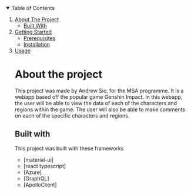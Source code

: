 <details open="open">
  <summary>Table of Contents</summary>
  <ol>
    <li>
      <a href="#about-the-project">About The Project</a>
      <ul>
        <li><a href="#built-with">Built With</a></li>
      </ul>
    </li>
    <li>
      <a href="#getting-started">Getting Started</a>
      <ul>
        <li><a href="#prerequisites">Prerequisites</a></li>
        <li><a href="#installation">Installation</a></li>
      </ul>
    </li>
    <li><a href="#usage">Usage</a></li>
    
    
# About the project
This project was made by Andrew Sio, for the MSA programme. It is a webapp based off the popular game Genshin Impact. In this webapp, the user will be able to view the data
of each of the characters and regions within the game. The user will also be able to make comments on each of the specific characters and regions.
## Built with
This project was built with these frameworks 
* [material-ui]
* [react typescript]
* [Azure]
* [GraphQL]
* [ApolloClient]
